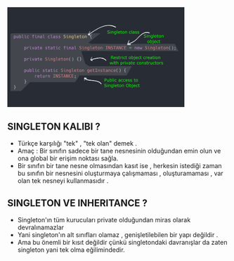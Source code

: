 <img src="https://github.com/rasitesdmr/CreationalDesignPatterns/blob/master/images/rm6.png" width="80%" height="50%"/>


## SINGLETON KALIBI ?

* Türkçe karşılığı "tek" , "tek olan" demek .
* Amaç : Bir sınıfın sadece bir tane nesnesinin olduğundan emin olun ve ona global bir erişim noktası sağla.
* Bir sınıfın bir tane nesne olmasından kasıt ise , herkesin istediği zaman bu sınıfın bir nesnesini oluşturmaya
  çalışmaması , oluşturamaması , var olan tek nesneyi kullanmasıdır .

## SINGLETON VE INHERITANCE ? 

* Singleton'ın tüm kurucuları private olduğundan miras olarak devralınamazlar
* Yani singleton'ın alt sınıfları olamaz , genişletilebilen bir yapı değildir .
* Ama bu önemli bir kısıt değildir çünkü singletondaki davranışlar da zaten singleton yani tek olma eğilimindedir.


